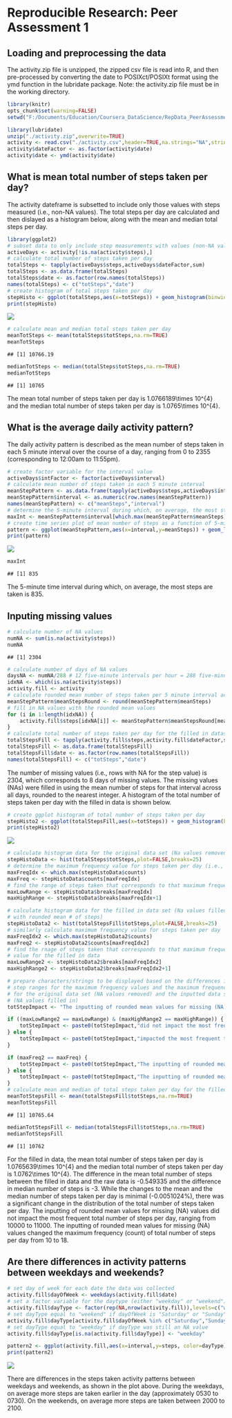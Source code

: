 # Reproducible Research: Peer Assessment 1


## Loading and preprocessing the data

The activity.zip file is unzipped, the zipped csv file is read into R, and then pre-processed by converting the date to POSIXct/POSIXt format using the ymd function in the lubridate package. Note: the activity.zip file must be in the working directory.  


```r
library(knitr)
opts_chunk$set(warning=FALSE)
setwd("F:/Documents/Education/Coursera_DataScience/RepData_PeerAssessment1")
```


```r
library(lubridate)
unzip("./activity.zip",overwrite=TRUE)
activity <- read.csv("./activity.csv",header=TRUE,na.strings="NA",stringsAsFactors=FALSE,colClasses=c("numeric","character","numeric"))
activity$dateFactor <- as.factor(activity$date)
activity$date <- ymd(activity$date)
```

## What is mean total number of steps taken per day?
The activity dateframe is subsetted to include only those values with steps measured (i.e., non-NA values). The total steps per day are calculated and then dislayed as a histogram below, along with the mean and median total steps per day.  


```r
library(ggplot2)
# subset data to only include step measurements with values (non-NA values)
activeDays <- activity[!is.na(activity$steps),]
# calculate total number of steps taken per day
totalSteps <- tapply(activeDays$steps,activeDays$dateFactor,sum)
totalSteps <- as.data.frame(totalSteps)
totalSteps$date <- as.factor(row.names(totalSteps))
names(totalSteps) <- c("totSteps","date")
# create histogram of total steps taken per day
stepHisto <- ggplot(totalSteps,aes(x=totSteps)) + geom_histogram(binwidth=1000,color="black",fill="dodgerblue4") + labs(x="Total Steps Taken Per Day",y="Frequency")
print(stepHisto)
```

![](PA1_template_files/figure-html/meanCalcs-1.png) 

```r
# calculate mean and median total steps taken per day
meanTotSteps <- mean(totalSteps$totSteps,na.rm=TRUE)
meanTotSteps
```

```
## [1] 10766.19
```

```r
medianTotSteps <- median(totalSteps$totSteps,na.rm=TRUE)
medianTotSteps
```

```
## [1] 10765
```

The mean total number of steps taken per day is 1.0766189\times 10^{4} and the median total number of steps taken per day is 1.0765\times 10^{4}.  

## What is the average daily activity pattern?
The daily activity pattern is described as the mean number of steps taken in each 5 minute interval over the course of a day, ranging from 0 to 2355 (corresponding to 12:00am to 11:55pm).  

```r
# create factor variable for the interval value
activeDays$intFactor <- factor(activeDays$interval)
# calculate mean number of steps taken in each 5 minute interval
meanStepPattern <- as.data.frame(tapply(activeDays$steps,activeDays$intFactor,mean))
meanStepPattern$interval <- as.numeric(row.names(meanStepPattern))
names(meanStepPattern) <- c("meanSteps","interval")
# determine the 5-minute interval during which, on average, the most steps are taken
maxInt <- meanStepPattern$interval[which.max(meanStepPattern$meanSteps)]
# create time series plot of mean number of steps as a function of 5-min interval
pattern <- ggplot(meanStepPattern,aes(x=interval,y=meanSteps)) + geom_line(color="dodgerblue4") + labs(x="Time Interval",y="Mean Steps",title="Mean Steps Taken as a Function of Time of Day")
print(pattern)
```

![](PA1_template_files/figure-html/dailyPattern-1.png) 

```r
maxInt
```

```
## [1] 835
```
The 5-minute time interval during which, on average, the most steps are taken is 835.  

## Inputing missing values

```r
# calculate number of NA values
numNA <- sum(is.na(activity$steps))
numNA
```

```
## [1] 2304
```

```r
# calculate number of days of NA values
daysNA <- numNA/288 # 12 five-minute intervals per hour = 288 five-minute intervals per day
idxNA <- which(is.na(activity$steps))
activity.fill <- activity
# calculate rounded mean number of steps taken per 5 minute interval across all days
meanStepPattern$meanStepsRound <- round(meanStepPattern$meanSteps)
# fill in NA values with the rounded mean values
for (i in 1:length(idxNA)) {
    activity.fill$steps[idxNA[i]] <- meanStepPattern$meanStepsRound[meanStepPattern$interval==activity.fill$interval[idxNA[i]]]
}
# calculate total number of steps taken per day for the filled in dataset
totalStepsFill <- tapply(activity.fill$steps,activity.fill$dateFactor,sum)
totalStepsFill <- as.data.frame(totalStepsFill)
totalStepsFill$date <- as.factor(row.names(totalStepsFill))
names(totalStepsFill) <- c("totSteps","date")
```
The number of missing values (i.e., rows with NA for the step value) is 2304, which corresponds to 8 days of missing values. The missing values (NAs) were filled in using the mean number of steps for that interval across all days, rounded to the nearest integer. A histogram of the total number of steps taken per day with the filled in data is shown below.  


```r
# create ggplot histogram of total number of steps taken per day
stepHisto2 <- ggplot(totalStepsFill,aes(x=totSteps)) + geom_histogram(binwidth=1000,color="black",fill="dodgerblue4") + labs(x="Total Steps Taken Per Day (Filled in Data)",y="Frequency")
print(stepHisto2)
```

![](PA1_template_files/figure-html/missingValueResults-1.png) 

```r
# calculate histogram data for the original data set (Na values removed)
stepHistoData <- hist(totalSteps$totSteps,plot=FALSE,breaks=25)
# determine the maximum frequency value for steps taken per day (i.e., count value)
maxFreqIdx <- which.max(stepHistoData$counts)
maxFreq <- stepHistoData$counts[maxFreqIdx]
# find the range of steps taken that corresponds to that maximum frequency value
maxLowRange <- stepHistoData$breaks[maxFreqIdx]
maxHighRange <- stepHistoData$breaks[maxFreqIdx+1]

# calculate histogram data for the filled in data set (Na values filled 
# with rounded mean # of steps)
stepHistoData2 <- hist(totalStepsFill$totSteps,plot=FALSE,breaks=25)
# similarly calculate maximum frequency value for steps taken per day
maxFreqIdx2 <- which.max(stepHistoData2$counts)
maxFreq2 <- stepHistoData2$counts[maxFreqIdx2]
# find the rnage of steps taken that corresponds to that maximum frequency 
# value for the filled in data
maxLowRange2 <- stepHistoData2$breaks[maxFreqIdx2]
maxHighRange2 <- stepHistoData2$breaks[maxFreqIdx2+1]

# prepare characters/strings to be displayed based on the differences in the
# step ranges for the maximum frequency values and the maximum frequency values
# for the original data set (NA values removed) and the inputted data set
# (NA values filled in)
totStepImpact <- "The inputting of rounded mean values for missing (NA) values "

if ((maxLowRange2 == maxLowRange) & (maxHighRange2 == maxHighRange)) {
    totStepImpact <- paste0(totStepImpact,"did not impact the most frequent total number of steps per day, ranging from ",maxLowRange," to ",maxHighRange,". ")
} else {
    totStepImpact <- paste0(totStepImpact,"impacted the most frequent total number of steps per day, originally from ",maxLowRange,"-",maxHighRange," to ",maxLowRange2,"-",maxHighRange2,". ")
}

if (maxFreq2 == maxFreq) {
    totStepImpact <- paste0(totStepImpact,"The inputting of rounded mean values for missing (NA) values did not impact the maximum frequency (count) of total number of steps per day.")
} else {
    totStepImpact <- paste0(totStepImpact,"The inputting of rounded mean values for missing (NA) values changed the maximum frequency (count) of total number of steps per day from ",maxFreq," to ",maxFreq2,".\n")
}
# calculate mean and median of total steps taken per day for the filled in dataset
meanTotStepsFill <- mean(totalStepsFill$totSteps,na.rm=TRUE)
meanTotStepsFill
```

```
## [1] 10765.64
```

```r
medianTotStepsFill <- median(totalStepsFill$totSteps,na.rm=TRUE)
medianTotStepsFill
```

```
## [1] 10762
```
For the filled in data, the mean total number of steps taken per day is 1.0765639\times 10^{4} and the median total number of steps taken per day is 1.0762\times 10^{4}. The difference in the mean total number of steps between the filled in data and the raw data is -0.549335 and the difference in median number of steps is -3. While the changes to the mean and the median number of steps taken per day is minimal (-0.0051024%), there was a significant change in the distribution of the total number of steps taken per day. The inputting of rounded mean values for missing (NA) values did not impact the most frequent total number of steps per day, ranging from 10000 to 11000. The inputting of rounded mean values for missing (NA) values changed the maximum frequency (count) of total number of steps per day from 10 to 18.
  

## Are there differences in activity patterns between weekdays and weekends?

```r
# set day of week for each date the data was collected
activity.fill$dayOfWeek <- weekdays(activity.fill$date)
# set a factor variable for the daytype (either "weekday" or "weekend"), filled with NAs
activity.fill$dayType <- factor(rep(NA,nrow(activity.fill)),levels=c("weekday","weekend"))
# set dayType equal to "weekend" if dayOfWeek is "Saturday" or "Sunday"
activity.fill$dayType[activity.fill$dayOfWeek %in% c("Saturday","Sunday")] <- "weekend"
# set dayType equal to "weekday" if dayType was still an NA value
activity.fill$dayType[is.na(activity.fill$dayType)] <- "weekday"

pattern2 <- ggplot(activity.fill,aes(x=interval,y=steps, color=dayType)) + stat_summary(fun.y=mean,geom="line") + facet_wrap(~dayType, nrow=2) + labs(x="Time Interval",y="Mean Steps",title="Mean Steps Taken as a Function of Time of Day")
print(pattern2)
```

![](PA1_template_files/figure-html/dayOfweekPattern-1.png) 
  
There are differences in the steps taken activity patterns between weekdays and weekends, as shown in the plot above. During the weekdays, on average more steps are taken earlier in the day (approximately 0530 to 0730). On the weekends, on average more steps are taken between 2000 to 2100.
